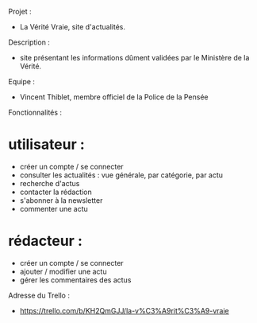 Projet :
- La Vérité Vraie, site d'actualités.

Description :
- site présentant les informations dûment validées par le Ministère de la Vérité.

Equipe :
- Vincent Thiblet, membre officiel de la Police de la Pensée

Fonctionnalités :
# utilisateur :
- créer un compte / se connecter
- consulter les actualités : vue générale, par catégorie, par actu
- recherche d'actus
- contacter la rédaction
- s'abonner à la newsletter
- commenter une actu
# rédacteur :
- créer un compte / se connecter
- ajouter / modifier une actu
- gérer les commentaires des actus

Adresse du Trello :
- https://trello.com/b/KH2QmGJJ/la-v%C3%A9rit%C3%A9-vraie
